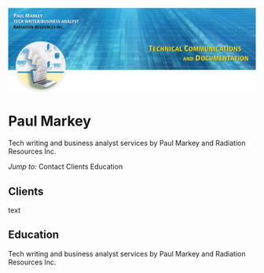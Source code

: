 ![Paul Markey banner](/images/GitHubBanner.jpg)


# Paul Markey
Tech writing and business analyst services by Paul Markey and Radiation Resources Inc.

*Jump to:*
Contact
Clients
Education

## Clients

text

## Education



Tech writing and business analyst services by Paul Markey and Radiation Resources Inc. 
